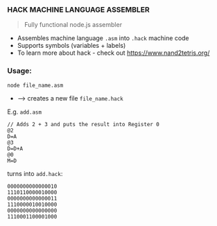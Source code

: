 ### HACK MACHINE LANGUAGE ASSEMBLER
> Fully functional node.js assembler

* Assembles machine language `.asm` into `.hack` machine code
* Supports symbols (variables + labels)
* To learn more about hack - check out https://www.nand2tetris.org/

### Usage:
``` node file_name.asm ```
* --> creates a new file `file_name.hack`

E.g. `add.asm`

```
// Adds 2 + 3 and puts the result into Register 0
@2
D=A
@3
D=D+A
@0
M=D
```

turns into `add.hack`:
```
0000000000000010
1110110000010000
0000000000000011
1110000010010000
0000000000000000
1110001100001000
```

